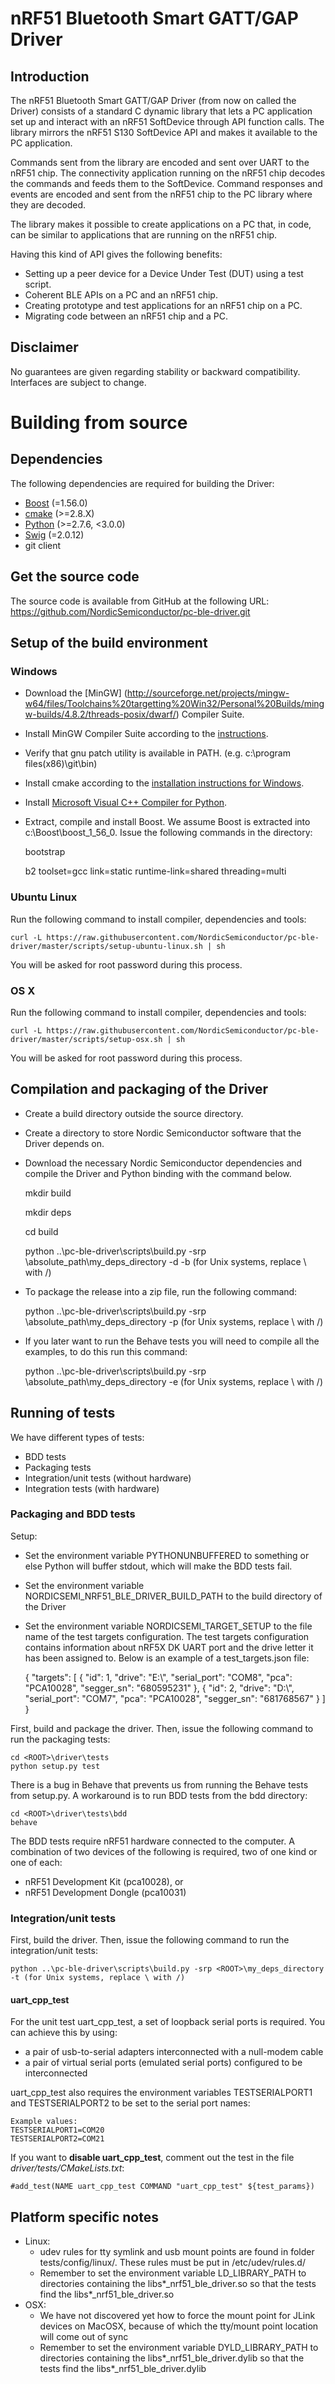# nRF51 Bluetooth Smart GATT/GAP Driver

## Introduction
The nRF51 Bluetooth Smart GATT/GAP Driver (from now on called the Driver) consists of a standard C dynamic library that lets a PC application set up and interact with an nRF51 SoftDevice through API function calls. The library mirrors the nRF51 S130 SoftDevice API and makes it available to the PC application.

Commands sent from the library are encoded and sent over UART to the nRF51 chip. The connectivity application running on the nRF51 chip decodes the commands and feeds them to the SoftDevice. Command responses and events are encoded and sent from the nRF51 chip to the PC library where they are decoded.

The library makes it possible to create applications on a PC that, in code, can be similar to applications that are running on the nRF51 chip.

Having this kind of API gives the following benefits:

* Setting up a peer device for a Device Under Test (DUT) using a test script.
* Coherent BLE APIs on a PC and an nRF51 chip.
* Creating prototype and test applications for an nRF51 chip on a PC.
* Migrating code between an nRF51 chip and a PC.


## Disclaimer
No guarantees are given regarding stability or backward compatibility. Interfaces are subject to change.

# Building from source

## Dependencies
The following dependencies are required for building the Driver:

* [Boost](http://www.boost.org/users/download) (=1.56.0)
* [cmake](http://www.cmake.org/cmake/resources/software.html) (>=2.8.X)
* [Python](http://www.python.org/download/) (>=2.7.6, <3.0.0)
* [Swig](http://www.swig.org/download.html) (=2.0.12)
* git client

## Get the source code
The source code is available from GitHub at the following URL:
<https://github.com/NordicSemiconductor/pc-ble-driver.git>


## Setup of the build environment 


### Windows
- Download the [MinGW] (http://sourceforge.net/projects/mingw-w64/files/Toolchains%20targetting%20Win32/Personal%20Builds/mingw-builds/4.8.2/threads-posix/dwarf/) Compiler Suite.
- Install MinGW Compiler Suite according to the [instructions](http://www.mingw.org/wiki/InstallationHOWTOforMinGW).
- Verify that gnu patch utility is available in PATH. (e.g. c:\program files(x86)\git\bin) 
- Install cmake according to the [installation instructions for Windows](http://www.cmake.org/install/).
- Install [Microsoft Visual C++ Compiler for Python](http://www.microsoft.com/en-us/download/confirmation.aspx?id=44266).
- Extract, compile and install Boost. We assume Boost is extracted into c:\Boost\boost_1_56_0. Issue the following commands in the directory:


    bootstrap
    
    b2 toolset=gcc link=static runtime-link=shared threading=multi

### Ubuntu Linux
Run the following command to install compiler, dependencies and tools:

    curl -L https://raw.githubusercontent.com/NordicSemiconductor/pc-ble-driver/master/scripts/setup-ubuntu-linux.sh | sh
    
You will be asked for root password during this process.

### OS X
Run the following command to install compiler, dependencies and tools:

    curl -L https://raw.githubusercontent.com/NordicSemiconductor/pc-ble-driver/master/scripts/setup-osx.sh | sh

You will be asked for root password during this process.

## Compilation and packaging of the Driver
- Create a build directory outside the source directory.
- Create a directory to store Nordic Semiconductor software that the Driver depends on.
- Download the necessary Nordic Semiconductor dependencies and compile the Driver and Python binding with the command below.


    mkdir build
    
    mkdir deps
    
    cd build

    python ..\pc-ble-driver\scripts\build.py -srp \absolute_path\my_deps_directory -d -b (for Unix systems, replace \ with /)

- To package the release into a zip file, run the following command:


    python ..\pc-ble-driver\scripts\build.py -srp \absolute_path\my_deps_directory -p (for Unix systems, replace \ with /)

- If you later want to run the Behave tests you will need to compile all the examples, to do this run this command:


    python ..\pc-ble-driver\scripts\build.py -srp \absolute_path\my_deps_directory -e (for Unix systems, replace \ with /)

## Running of tests
We have different types of tests:

- BDD tests
- Packaging tests
- Integration/unit tests (without hardware)
- Integration tests (with hardware)


### Packaging and BDD tests
Setup:

- Set the environment variable PYTHONUNBUFFERED to something or else Python will buffer stdout, which will make the BDD tests fail.
- Set the environment variable NORDICSEMI_NRF51_BLE_DRIVER_BUILD_PATH to the build directory of the Driver
- Set the environment variable NORDICSEMI_TARGET_SETUP to the file name of the test targets configuration.
The test targets configuration contains information about nRF5X DK UART port and the drive letter it has been assigned to. Below is an example of a test_targets.json file:


    {
        "targets":
        [
            {
                "id": 1,
                "drive": "E:\\",
                "serial_port": "COM8",
                "pca": "PCA10028",
                "segger_sn": "680595231"
            },
            {
                "id": 2,
                "drive": "D:\\",
                "serial_port": "COM7",
                "pca": "PCA10028",
                "segger_sn": "681768567"
            }
        ]
    }

First, build and package the driver.
Then, issue the following command to run the packaging tests:

    cd <ROOT>\driver\tests
    python setup.py test

There is a bug in Behave that prevents us from running the Behave tests from setup.py. A workaround is to run BDD tests from the bdd directory:

    cd <ROOT>\driver\tests\bdd
    behave

The BDD tests require nRF51 hardware connected to the computer. A combination of two devices of the following is required, two of one kind or one of each:

- nRF51 Development Kit (pca10028), or
- nRF51 Development Dongle (pca10031)


### Integration/unit tests

First, build the driver.
Then, issue the following command to run the integration/unit tests:

    python ..\pc-ble-driver\scripts\build.py -srp <ROOT>\my_deps_directory -t (for Unix systems, replace \ with /)

#### uart_cpp_test
For the unit test uart_cpp_test, a set of loopback serial ports is required. You can achieve this by using:

- a pair of usb-to-serial adapters interconnected with a null-modem cable
- a pair of virtual serial ports (emulated serial ports) configured to be interconnected

uart_cpp_test also requires the environment variables TESTSERIALPORT1 and TESTSERIALPORT2 to be set to the serial port names:

    Example values:
    TESTSERIALPORT1=COM20
    TESTSERIALPORT2=COM21

If you want to **disable uart_cpp_test**, comment out the test in the file *driver/tests/CMakeLists.txt*:

    #add_test(NAME uart_cpp_test COMMAND "uart_cpp_test" ${test_params})


## Platform specific notes
- Linux:
    - udev rules for tty symlink and usb mount points are found in folder tests/config/linux/. These rules must be put in /etc/udev/rules.d/
    - Remember to set the environment variable LD_LIBRARY_PATH to directories containing the libs*_nrf51_ble_driver.so so that the tests find the libs*_nrf51_ble_driver.so
- OSX:
    - We have not discovered yet how to force the mount point for JLink devices on MacOSX, because of which the tty/mount point location will come out of sync
    - Remember to set the environment variable DYLD_LIBRARY_PATH to directories containing the libs*_nrf51_ble_driver.dylib so that the tests find the libs*_nrf51_ble_driver.dylib
